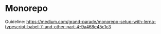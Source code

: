 # Monorepo

Guideline: https://medium.com/grand-parade/monorepo-setup-with-lerna-typescript-babel-7-and-other-part-4-9a468e45c1c3
